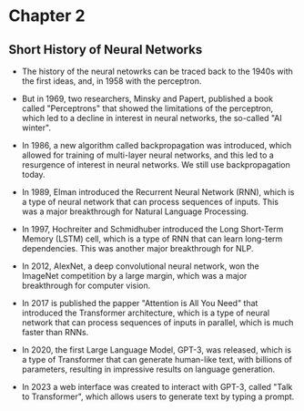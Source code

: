 # Chapter 2

## Short History of Neural Networks

- The history of the neural netowrks can be traced back to the 1940s with the first ideas, and, in 1958 with the perceptron.

- But in 1969, two researchers, Minsky and Papert, published a book called "Perceptrons" that showed the limitations of the perceptron, which led to a decline in interest in neural networks, the so-called "AI winter".

- In 1986, a new algorithm called backpropagation was introduced, which allowed for training of multi-layer neural networks, and this led to a resurgence of interest in neural networks. We still use backpropagation today.

- In 1989, Elman introduced the Recurrent Neural Network (RNN), which is a type of neural network that can process sequences of inputs. This was a major breakthrough for Natural Language Processing.

- In 1997, Hochreiter and Schmidhuber introduced the Long Short-Term Memory (LSTM) cell, which is a type of RNN that can learn long-term dependencies. This was another major breakthrough for NLP.

- In 2012, AlexNet, a deep convolutional neural network, won the ImageNet competition by a large margin, which was a major breakthrough for computer vision.

- In 2017 is published the papper "Attention is All You Need" that introduced the Transformer architecture, which is a type of neural network that can process sequences of inputs in parallel, which is much faster than RNNs.

- In 2020, the first Large Language Model, GPT-3, was released, which is a type of Transformer that can generate human-like text, with billions of parameters, resulting in impressive results on language generation.

- In 2023 a web interface was created to interact with GPT-3, called "Talk to Transformer", which allows users to generate text by typing a prompt.
